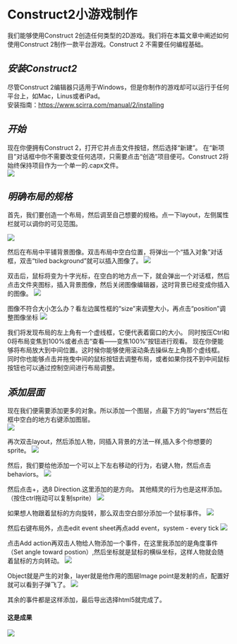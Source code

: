 # **Construct2小游戏制作**

我们能够使用Construct 2创造任何类型的2D游戏。我们将在本篇文章中阐述如何使用Construct 2制作一款平台游戏。Construct 2 不需要任何编程基础。  


## *安装Construct2*  
尽管Construct 2编辑器只适用于Windows，但是你制作的游戏却可以运行于任何平台上，如Mac，Linus或者iPad。  
安装指南：https://www.scirra.com/manual/2/installing


## *开始*  
现在你便拥有Construct 2，打开它并点击文件按钮，然后选择“新建”。
在“新项目”对话框中你不需要改变任何选项，只需要点击“创造”项目便可。Construct 2将始终保持项目作为一个单一的.capx文件。  
![](http://thyrsi.com/t6/383/1538961243x-1404817712.png)  
    

## *明确布局的规格*
首先，我们要创造一个布局，然后调至自己想要的规格。点一下layout，左侧属性栏就可以调你的可见范围。
      
![](http://thyrsi.com/t6/383/1538961266x-1404817712.png)   


然后在布局中平铺背景图像。双击布局中空白位置，将弹出一个“插入对象”对话框，双击“tiled background”就可以插入图像了。
![](http://thyrsi.com/t6/383/1538961291x-1404817712.png)


双击后，鼠标将变为十字光标，在空白的地方点一下，就会弹出一个对话框，然后点击文件夹图标，插入背景图像，然后关闭图像编辑器，这时背景已经变成你插入的图像。
![](http://thyrsi.com/t6/383/1538961308x-1404817712.png)


图像不符合大小怎么办？看左边属性框的“size”来调整大小，再点击“position”调整图像坐标
![](http://thyrsi.com/t6/383/1538961328x-1404817712.png)

我们将发现布局的左上角有一个虚线框，它便代表着窗口的大小。
同时按压Ctrl和0将布局变焦到100%或者点击“查看——变焦100%”按钮进行观看。
现在你便能够将布局放大到中间位置。这时候你能够使用滚动条去操纵左上角那个虚线框。
同时你也能够点击并拖曳中间的鼠标按钮去调整布局，或者如果你找不到中间鼠标按钮也可以通过控制空间进行布局调整。


## *添加层面*
现在我们便需要添加更多的对象。所以添加一个图层，点最下方的“layers”然后在框中空白的地方右键添加图层。   
![](http://thyrsi.com/t6/383/1538961356x-1404817712.png)

再次双击layout，然后添加人物，同插入背景的方法一样,插入多个你想要的sprite。
![](http://thyrsi.com/t6/383/1538961372x-1404817712.png)

然后，我们要给他添加一个可以上下左右移动的行为，右键人物，然后点击behaviors。
![](http://thyrsi.com/t6/383/1538961390x-1404817712.png)

然后点击+，选8 Direction.这里添加的是方向。
其他精灵的行为也是这样添加。（按住ctrl拖动可以复制sprite）
![](http://thyrsi.com/t6/383/1538961403x-1404817712.png)

如果想人物跟着鼠标的方向旋转，那么双击空白部分添加一个鼠标事件。
![](http://thyrsi.com/t6/383/1538961420x-1404817712.png)

然后右键布局外，点击edit event sheet再点add event，system - every tick
![](http://thyrsi.com/t6/383/1538961436x-1404817712.png)

点击Add action再双击人物给人物添加一个事件，在这里我添加的是角度事件（Set angle toward postion）,然后坐标就是鼠标的横纵坐标，这样人物就会随着鼠标的方向转动。
![](http://thyrsi.com/t6/383/1538961465x-1404817712.png)

Object就是产生的对象，layer就是他作用的图层Image point是发射的点，配置好就可以看到子弹飞了。
![](http://thyrsi.com/t6/384/1539015669x1822611437.png)

其余的事件都是这样添加，最后导出选择html5就完成了。
#### 这是成果
![](http://thyrsi.com/t6/384/1539060658x-1404775437.gif)